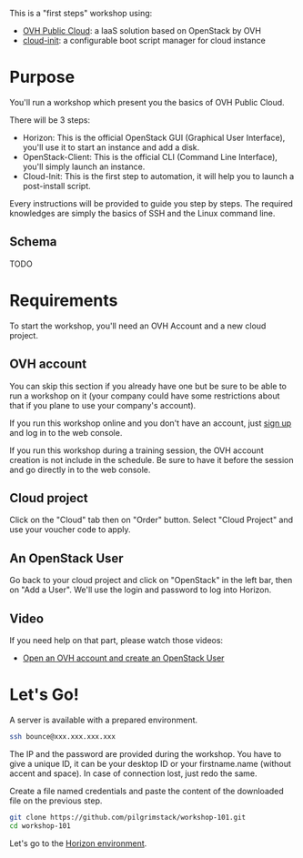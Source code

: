 This is a "first steps" workshop using:
* [OVH Public Cloud](http://www.ovh.com/cloud): a IaaS solution based on OpenStack by OVH
* [cloud-init](https://cloudinit.readthedocs.io/en/latest/): a configurable boot script manager for cloud instance

# Purpose

You'll run a workshop which present you the basics of OVH Public Cloud.

There will be 3 steps:
 * Horizon: This is the official OpenStack GUI (Graphical User Interface), you'll use it to start an instance and add a disk.
 * OpenStack-Client: This is the official CLI (Command Line Interface), you'll simply launch an instance.
 * Cloud-Init: This is the first step to automation, it will help you to launch a post-install script.

Every instructions will be provided to guide you step by steps. The required knowledges are simply the basics of SSH and the Linux command line.

## Schema

TODO

# Requirements

To start the workshop, you'll need an OVH Account and a new cloud project.

## OVH account

You can skip this section if you already have one but be sure to be able to run a workshop on it (your company could have some restrictions about that if you plane to use your company's account).

If you run this workshop online and you don't have an account, just [sign up](https://www.ovh.com/fr/support/new_nic.xml) and log in to the web console.

If you run this workshop during a training session, the OVH account creation is not include in the schedule. Be sure to have it before the session and go directly in to the web console.

## Cloud project

Click on the "Cloud" tab then on "Order" button. Select "Cloud Project" and use your voucher code to apply.

## An OpenStack User

Go back to your cloud project and click on "OpenStack" in the left bar, then on "Add a User". We'll use the login and password to log into Horizon.

## Video

If you need help on that part, please watch those videos:

 * [Open an OVH account and create an OpenStack User](https://www.youtube.com/watch?v=BIMb0iR1YhY)

# Let's Go!

A server is available with a prepared environment.

```bash
ssh bounce@xxx.xxx.xxx.xxx
```

The IP and the password are provided during the workshop. You have to give a unique ID, it can be your desktop ID or your firstname.name (without accent and space). In case of connection lost, just redo the same.

Create a file named credentials and paste the content of the downloaded file on the previous step.

```bash
git clone https://github.com/pilgrimstack/workshop-101.git
cd workshop-101
```

Let's go to the [Horizon environment](./0.horizon).
